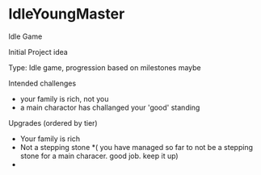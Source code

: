 # IdleYoungMaster
Idle Game

Initial Project idea

Type:
Idle game, progression based on milestones maybe

Intended challenges
- your family is rich, not you
- a main charactor has challanged your 'good' standing

Upgrades (ordered by tier)
- Your family is rich
- Not a stepping stone *( you have managed so far to not be a stepping stone for a main characer. good job. keep it up)
- 

